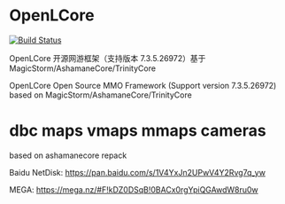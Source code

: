 # OpenLCore 

[![Build Status](https://travis-ci.org/wow7x/OpenLCore-1.svg?branch=master)](https://travis-ci.org/wow7x/OpenLCore-1)

OpenLCore 开源网游框架（支持版本  7.3.5.26972）基于MagicStorm/AshamaneCore/TrinityCore

OpenLCore Open Source MMO Framework (Support version 7.3.5.26972) based on MagicStorm/AshamaneCore/TrinityCore


# dbc maps vmaps mmaps cameras

based on ashamanecore repack

Baidu NetDisk: https://pan.baidu.com/s/1V4YxJn2UPwV4Y2Rvg7q_yw

MEGA: 		https://mega.nz/#F!kDZ0DSqB!0BACx0rgYpiQGAwdW8ru0w